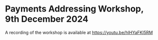 # Payments Addressing Workshop, 9th December 2024
A recording of the workshop is available at https://youtu.be/hlHYaFKl5RM